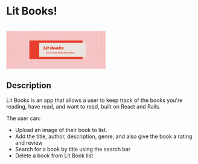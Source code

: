 <h1>Lit Books!</h1><br>
<img src="src/images/litbooks1.png" height="100px">
<h2>Description</h2>
<p>Lit Books is an app that allows a user to keep track of the books you're reading, have read, and want to read, built on React and Rails.</p>
<p>The user can: </p>
<ul>
  <li>Upload an image of their book to list.</li>
  <li>Add the title, author, description, genre, and also give the book a rating and review</li>
  <li>Search for a book by title using the search bar</li>
  <li>Delete a book from Lit Book list</li>
  </ul>
